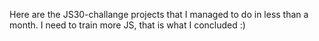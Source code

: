 Here are the JS30-challange projects that I managed to do in less than a month. I need to train more JS, that is what I concluded :)
